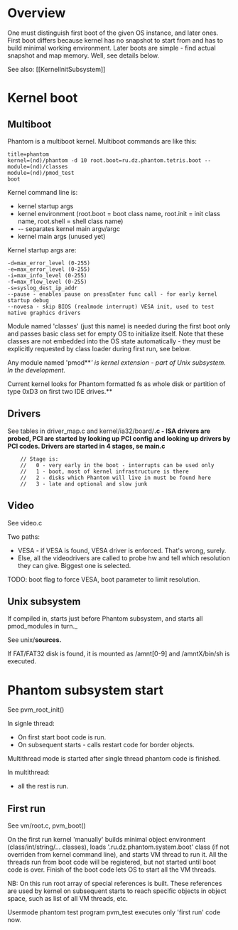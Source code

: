 # Overview #

One must distinguish first boot of the given OS instance, and later ones. First boot differs because kernel has no snapshot to start from and has to build minimal working environment. Later boots are simple - find actual snapshot and map memory. Well, see details below.

See also: [[KernelInitSubsystem]]

# Kernel boot #


## Multiboot ##

Phantom is a multiboot kernel. Multiboot commands are like this:

```
title=phantom
kernel=(nd)/phantom -d 10 root.boot=ru.dz.phantom.tetris.boot --
module=(nd)/classes
module=(nd)/pmod_test
boot 
```

Kernel command line is:
  * kernel startup args
  * kernel environment (root.boot = boot class name, root.init = init class name, root.shell = shell class name)
  * -- separates kernel main argv/argc
  * kernel main args (unused yet)

Kernel startup args are:
```
-d=max_error_level (0-255)
-e=max_error_level (0-255)
-i=max_info_level (0-255)
-f=max_flow_level (0-255)
-s=syslog_dest_ip_addr
--pause - enables pause on pressEnter func call - for early kernel startup debug
--novesa - skip BIOS (realmode interrupt) VESA init, used to test native graphics drivers
```

Module named 'classes' (just this name) is needed during the first boot only and passes basic class set for empty OS to initialize itself. Note that these classes are not embedded into the OS state automatically - they must be explicitly requested by class loader during first run, see below.

Any module named 'pmod**_' is kernel extension - part of Unix subsystem. In the development._

Current kernel looks for Phantom formatted fs as whole disk or partition of type 0xD3 on first two IDE drives.**


## Drivers ##

See tables in driver\_map.c and kernel/ia32/board/**.c - ISA drivers are probed, PCI are started by looking up PCI config and looking up drivers by PCI codes. Drivers are started in 4 stages, se main.c**

```
    // Stage is:
    //   0 - very early in the boot - interrupts can be used only
    //   1 - boot, most of kernel infrastructure is there
    //   2 - disks which Phantom will live in must be found here
    //   3 - late and optional and slow junk
```


## Video ##

See video.c

Two paths:
  * VESA - if VESA is found, VESA driver is enforced. That's wrong, surely.
  * Else, all the videodrivers are called to probe hw and tell which resolution they can give. Biggest one is selected.

TODO: boot flag to force VESA, boot parameter to limit resolution.


## Unix subsystem ##

If compiled in, starts just before Phantom subsystem, and starts all pmod_modules in turn._

See unix/**sources.**

If FAT/FAT32 disk is found, it is mounted as /amnt[0-9] and /amntX/bin/sh is executed.

# Phantom subsystem start #

See pvm\_root\_init()

In signle thread:
  * On first start boot code is run.
  * On subsequent starts - calls restart code for border objects.

Multithread mode is started after single thread phantom code is finished.

In multithread:
  * all the rest is run.

## First run ##

See vm/root.c, pvm\_boot()

On the first run kernel 'manually' builds minimal object environment (class/int/string/... classes), loads '.ru.dz.phantom.system.boot' class (if not overriden from kernel command line), and starts VM thread to run it. All the threads run from boot code will be registered, but not started until boot code is over. Finish of the boot code lets OS to start all the VM threads.

NB: On this run root array of special references is built. These references are used by kernel on subsequent starts to reach specific objects in object space, such as list of all VM threads, etc.

Usermode phantom test program pvm\_test executes only 'first run' code now.
